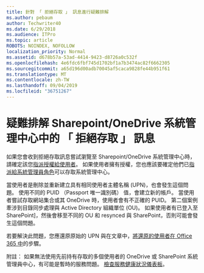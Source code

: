 ```yaml
---
title: 針對 「 拒絕存取 」 訊息進行疑難排解
ms.author: pebaum
author: Techwriter40
ms.date: 6/29/2018
ms.audience: ITPro
ms.topic: article
ROBOTS: NOINDEX, NOFOLLOW
localization_priority: Normal
ms.assetid: d678b57a-53ad-4414-9423-d8726a0c532f
ms.openlocfilehash: 4e6fdc6fbf745d1702bf1a7b3474ac82f6662305
ms.sourcegitcommit: a65d196d00adb70045af5caca9828fe44b951f61
ms.translationtype: MT
ms.contentlocale: zh-TW
ms.lasthandoff: 09/04/2019
ms.locfileid: "36751267"
---
```

# <a name="troubleshoot-access-denied-messages-in-sharepointonedrive-admin-center"></a>疑難排解 Sharepoint/OneDrive 系統管理中心中的 「 拒絕存取 」 訊息

如果您會收到拒絕存取訊息嘗試瀏覽至 Sharepoint/OneDrive 系統管理中心時，請確定該您[指派授權給使用者](https://docs.microsoft.com/office365/admin/subscriptions-and-billing/assign-licenses-to-users?view=o365-worldwide&amp;tabs=One)。 如果使用者擁有授權，您也應該要確定他們已[指派給系統管理員角色](https://docs.microsoft.com/office365/admin/add-users/about-admin-roles?view=o365-worldwide)可以存取系統管理中心。

當使用者是刪除並重新建立具有相同使用者主體名稱 (UPN)，也會發生這個問題。 使用不同的 PUID （Passport 唯一識別碼） 值，會建立新的帳戶。 當使用者嘗試存取網站集合或其 OneDrive 時，使用者會有不正確的 PUID。 第二個案例牽涉到目錄同步處理與 Active Directory 組織單位 (OU)。 如果使用者有已登入至 SharePoint]，然後會移至不同的 OU 和 resynced 與 SharePoint，否則可能會發生這個問題。

若要解決此問題，您應還原原始的 UPN 與在文章中，[將還原的使用者在 Office 365 中](https://docs.microsoft.com/office365/admin/add-users/restore-user?view=o365-worldwide)的步驟。

附註： 如果無法使用先前持有存取的多個使用者的 OneDrive 或 SharePoint 系統管理員中心，有可能是暫時的服務問題。  [檢查服務健康狀況儀表板](https://portal.office.com/adminportal/home#/servicehealth)。


